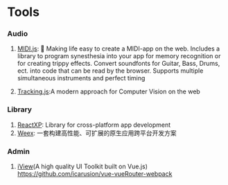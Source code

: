 Tools
========

### Audio

1. [MIDI.js](https://github.com/mudcube/MIDI.js): 🎹 Making life easy to create a MIDI-app on the web. Includes a library to program synesthesia into your app for memory recognition or for creating trippy effects. Convert soundfonts for Guitar, Bass, Drums, ect. into code that can be read by the browser. Supports multiple simultaneous instruments and perfect timing

1. [Tracking.js](https://github.com/eduardolundgren/tracking.js):A modern approach for Computer Vision on the web

### Library

1. [ReactXP](https://github.com/microsoft/reactxp): Library for cross-platform app development
1. [Weex](http://weex.apache.org/): 一套构建高性能、可扩展的原生应用跨平台开发方案

### Admin

1. [iView](https://github.com/iview/iview)(A high quality UI Toolkit built on Vue.js)
  https://github.com/icarusion/vue-vueRouter-webpack

